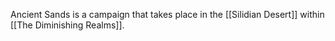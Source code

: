 Ancient Sands is a campaign that takes place in the [[Silidian Desert]] within [[The Diminishing Realms]].